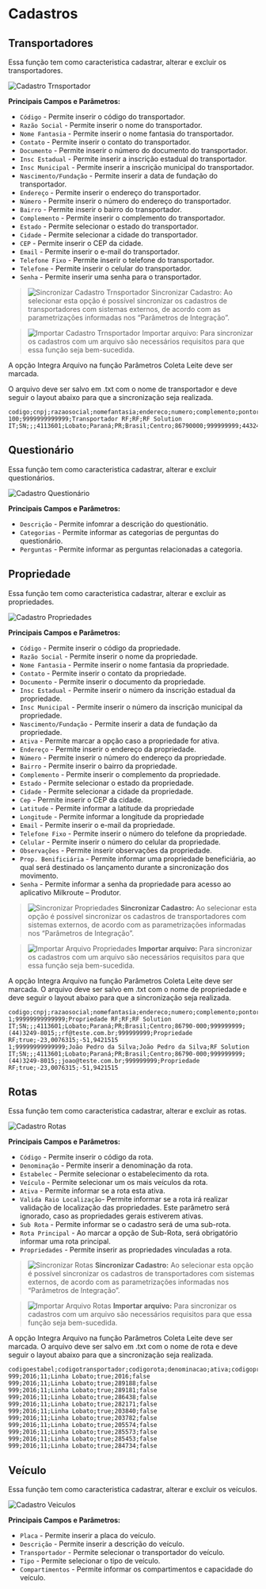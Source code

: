 # Cadastros

## Transportadores
Essa função tem como caracteristica cadastrar, alterar e excluir os transportadores.

![](./img/cadastros/Imagem1.png "Cadastro Trnsportador")

**Principais Campos e Parâmetros:**

* `Código` - Permite inserir o código do transportador. 
* `Razão Social` - Permite inserir o nome do transportador. 
* `Nome Fantasia` - Permite inserir o nome fantasia do transportador. 
* `Contato` - Permite inserir o contato do transportador.
* `Documento` - Permite inserir o número do documento do transportador. 
* `Insc Estadual` - Permite inserir a inscrição estadual do transportador.
* `Insc Municipal` - Permite inserir a inscrição municipal do transportador.
* `Nascimento/Fundação` - Permite inserir a data de fundação do transportador.
* `Endereço` - Permite inserir o endereço do transportador.
* `Número` - Permite inserir o número do endereço do transportador.
* `Bairro` - Permite inserir o bairro do transportador.
* `Complemento` - Permite inserir o complemento do transportador.
* `Estado` - Permite selecionar o estado do transportador. 
* `Cidade` - Permite selecionar a cidade do transportador. 
* `CEP` - Permite inserir o CEP da cidade.
* `Email` - Permite inserir o e-mail do transportador.
* `Telefone Fixo` - Permite inserir o telefone do transportador.
* `Telefone` - Permite inserir o celular do transportador.
* `Senha` - Permite inserir uma senha para o transportador.

> ![](./img/buttons/sincronizar.png "Sincronizar Cadastro Trnsportador") Sincronizar Cadastro: Ao selecionar esta opção é possível sincronizar os cadastros de transportadores com sistemas externos, de acordo com as parametrizações informadas nos “Parâmetros de Integração”.

> ![](./img/buttons/importar.png "Importar Cadastro Trnsportador") Importar arquivo: Para sincronizar os cadastros com um arquivo são necessários requisitos para que essa função seja bem-sucedida.

A opção Integra Arquivo na função Parâmetros Coleta Leite deve ser marcada.

O arquivo deve ser salvo em .txt com o nome de transportador e deve seguir o layout abaixo para que a sincronização seja realizada.

    codigo;cnpj;razaosocial;nomefantasia;endereco;numero;complemento;pontoreferencia;codmunicipioibge;cidade;estado;uf;pais;bairro;cep;inscricaoestadual;telefone;celular;email;inscricaomunicipal
    100;9999999999999;Transportador RF;RF;RF Solution IT;SN;;;4113601;Lobato;Paraná;PR;Brasil;Centro;86790000;999999999;4432498015;;rf@rfsolutionit.com.br;999999999

## Questionário
Essa função tem como caracteristica cadastrar, alterar e excluir questionários.

![](./img/cadastros/Imagem2.png "Cadastro Questionário")

**Principais Campos e Parâmetros:**

* `Descrição` - Permite infomrar a descrição do questionátio.
* `Categorias` - Permite informar as categorias de perguntas do questionário.
* `Perguntas` - Permite informar as perguntas relacionadas a categoria.

## Propriedade
Essa função tem como caracteristica cadastrar, alterar e excluir as propriedades.

![](./img/cadastros/Imagem3.png "Cadastro Propriedades")

**Principais Campos e Parâmetros:**

* `Código` - Permite inserir o código da propriedade. 
* `Razão Social` - Permite inserir o nome da propriedade. 
* `Nome Fantasia` - Permite inserir o nome fantasia da propriedade. 
* `Contato` - Permite inserir o contato da propriedade.
* `Documento` - Permite inserir o documento da propriedade. 
* `Insc Estadual` - Permite inserir o número da inscrição estadual da propriedade.
* `Insc Municipal` - Permite inserir o número da inscrição municipal da propriedade.
* `Nascimento/Fundação` - Permite inserir a data de fundação da propriedade.
* `Ativa` - Permite marcar a opção caso a propriedade for ativa.
* `Endereço` - Permite inserir o endereço da propriedade.
* `Número` - Permite inserir o número do endereço da propriedade.
* `Bairro` - Permite inserir o bairro da propriedade.
* `Complemento` - Permite inserir o complemento da propriedade.
* `Estado` - Permite selecionar o estado da propriedade. 
* `Cidade` - Permite selecionar a cidade da propriedade. 
* `Cep` - Permite inserir o CEP da cidade.
* `Latitude` - Permite informar a latitude da propriedade
* `Longitude` - Permite informar a longitude da propriedade
* `Email` - Permite inserir o e-mail da propriedade.
* `Telefone Fixo` - Permite inserir o número do telefone da propriedade.
* `Celular` - Permite inserir o número do celular da propriedade.
* `Observações` - Permite inserir observações da propriedade.
* `Prop. Benificiária` - Permite informar uma propriedade beneficiária, ao qual será destinado os lançamento durante a sincronização dos movimento.
* `Senha` - Permite informar a senha da propriedade para acesso ao aplicativo Milkroute – Produtor.

> ![](./img/buttons/sincronizar.png "Sincronizar Propriedades") **Sincronizar Cadastro:** Ao selecionar esta opção é possível sincronizar os cadastros de transportadores com sistemas externos, de acordo com as parametrizações informadas nos “Parâmetros de Integração”.

> ![](./img/buttons/importar.png "Importar Arquivo Propriedades") **Importar arquivo:** Para sincronizar os cadastros com um arquivo são necessários requisitos para que essa função seja bem-sucedida.

A opção Integra Arquivo na função Parâmetros Coleta Leite deve ser marcada.
O arquivo deve ser salvo em .txt com o nome de propriedade e deve seguir o layout abaixo para que a sincronização seja realizada.

    codigo;cnpj;razaosocial;nomefantasia;endereco;numero;complemento;pontoreferencia;codmunicipioibge;cidade;estado;uf;pais;bairro;cep;inscricaoestadual;telefone;celular;email;inscricaomunicipal;nomepropriedade;ativa;latitude;longitude
    1;99999999999999;Propriedade RF;RF;RF Solution IT;SN;;;4113601;Lobato;Paraná;PR;Brasil;Centro;86790-000;999999999;(44)3249-8015;;rf@teste.com.br;999999999;Propriedade RF;true;-23,0076315;-51,9421515
    1;99999999999999;João Pedro da Silva;João Pedro da Silva;RF Solution IT;SN;;;4113601;Lobato;Paraná;PR;Brasil;Centro;86790-000;999999999;(44)3249-8015;;joao@teste.com.br;999999999;Propriedade RF;true;-23,0076315;-51,9421515

## Rotas
Essa função tem como caracteristica cadastrar, alterar e excluir as rotas.

![](./img/cadastros/Imagem4.png "Cadastro Rotas")

**Principais Campos e Parâmetros:**

* `Código` - Permite inserir o código da rota.
* `Denominação` - Permite inserir a denominação da rota.
* `Estabelec` - Permite selecionar o estabelecimento da rota.
* `Veículo` - Permite selecionar um os mais veículos da rota.
* `Ativa` - Permite informar se a rota esta ativa.
* `Valida Raio Localização`- Permite informar se a rota irá realizar validação de localização das propriedades. Este parâmetro será ignorado, caso as propriedades gerais estiverem ativas.
* `Sub Rota` - Permite informar se o cadastro será de uma sub-rota.
* `Rota Principal` - Ao marcar a opção de Sub-Rota, será obrigatório informar uma rota principal.
* `Propriedades` - Permite inserir as propriedades vinculadas a rota.

> ![](./img/buttons/sincronizar.png "Sincronizar Rotas") **Sincronizar Cadastro:** Ao selecionar esta opção é possível sincronizar os cadastros de transportadores com sistemas externos, de acordo com as parametrizações informadas nos “Parâmetros de Integração”.

> ![](./img/buttons/importar.png "Importar Arquivo Rotas") **Importar arquivo:** Para sincronizar os cadastros com um arquivo são necessários requisitos para que essa função seja bem-sucedida.

A opção Integra Arquivo na função Parâmetros Coleta Leite deve ser marcada.
O arquivo deve ser salvo em .txt com o nome de rota e deve seguir o layout abaixo para que a sincronização seja realizada.

    codigoestabel;codigotransportador;codigorota;denominacao;ativa;codigopropriedade;propriedadebloqueada
    999;2016;11;Linha Lobato;true;2016;false
    999;2016;11;Linha Lobato;true;289188;false
    999;2016;11;Linha Lobato;true;289181;false
    999;2016;11;Linha Lobato;true;286438;false
    999;2016;11;Linha Lobato;true;282171;false
    999;2016;11;Linha Lobato;true;203840;false
    999;2016;11;Linha Lobato;true;203782;false
    999;2016;11;Linha Lobato;true;205574;false
    999;2016;11;Linha Lobato;true;285573;false
    999;2016;11;Linha Lobato;true;285453;false
    999;2016;11;Linha Lobato;true;284734;false


## Veículo
Essa função tem como caracteristica cadastrar, alterar e excluir os veículos.

![](./img/cadastros/Imagem5.png "Cadastro Veiculos")

**Principais Campos e Parâmetros:**

* `Placa` - Permite inserir a placa do veículo.
* `Descrição` - Permite inserir a descrição do veículo.
* `Transportador` - Permite selecionar o transportador do veículo.
* `Tipo` - Permite selecionar o tipo de veículo.
* `Compartimentos` - Permite informar os compartimentos e capacidade do veículo.
